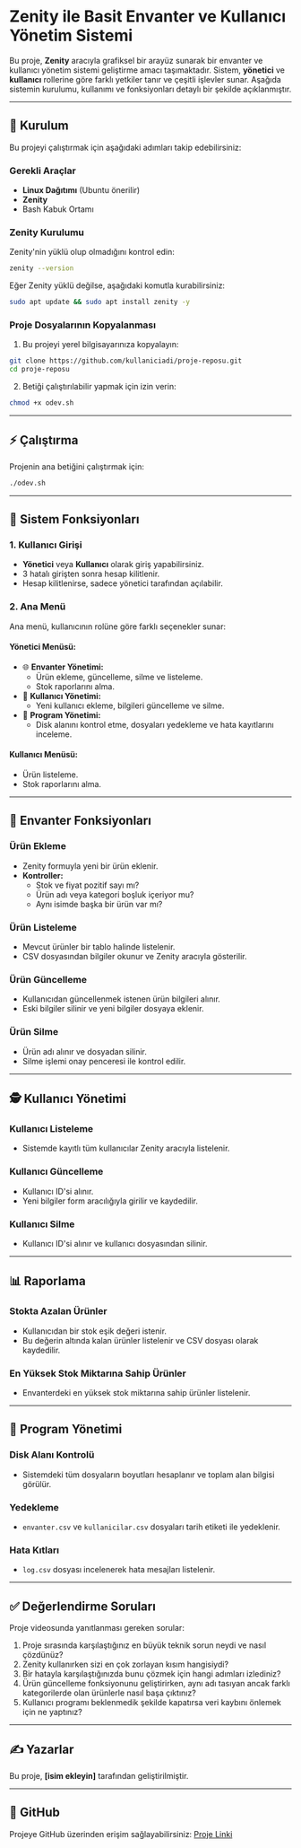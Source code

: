 # Zenity ile Basit Envanter ve Kullanıcı Yönetim Sistemi

Bu proje, **Zenity** aracıyla grafiksel bir arayüz sunarak bir envanter ve kullanıcı yönetim sistemi geliştirme amacı taşımaktadır. Sistem, **yönetici** ve **kullanıcı** rollerine göre farklı yetkiler tanır ve çeşitli işlevler sunar. Aşağıda sistemin kurulumu, kullanımı ve fonksiyonları detaylı bir şekilde açıklanmıştır.

---

## 🔧 Kurulum

Bu projeyi çalıştırmak için aşağıdaki adımları takip edebilirsiniz:

### Gerekli Araçlar
- **Linux Dağıtımı** (Ubuntu önerilir)
- **Zenity**
- Bash Kabuk Ortamı

### Zenity Kurulumu
Zenity'nin yüklü olup olmadığını kontrol edin:
```bash
zenity --version
```
Eğer Zenity yüklü değilse, aşağıdaki komutla kurabilirsiniz:
```bash
sudo apt update && sudo apt install zenity -y
```

### Proje Dosyalarının Kopyalanması
1. Bu projeyi yerel bilgisayarınıza kopyalayın:
```bash
git clone https://github.com/kullaniciadi/proje-reposu.git
cd proje-reposu
```

2. Betiği çalıştırılabilir yapmak için izin verin:
```bash
chmod +x odev.sh
```

---

## ⚡ Çalıştırma

Projenin ana betiğini çalıştırmak için:
```bash
./odev.sh
```
---

## 🔄 Sistem Fonksiyonları

### **1. Kullanıcı Girişi**
- **Yönetici** veya **Kullanıcı** olarak giriş yapabilirsiniz.
- 3 hatalı girişten sonra hesap kilitlenir.
- Hesap kilitlenirse, sadece yönetici tarafından açılabilir.

### **2. Ana Menü**
Ana menü, kullanıcının rolüne göre farklı seçenekler sunar:

#### **Yönetici Menüsü**:
- 🌐 **Envanter Yönetimi:**
  - Ürün ekleme, güncelleme, silme ve listeleme.
  - Stok raporlarını alma.
- 🔧 **Kullanıcı Yönetimi:**
  - Yeni kullanıcı ekleme, bilgileri güncelleme ve silme.
- 🔋 **Program Yönetimi:**
  - Disk alanını kontrol etme, dosyaları yedekleme ve hata kayıtlarını inceleme.

#### **Kullanıcı Menüsü**:
- Ürün listeleme.
- Stok raporlarını alma.

---

## 🔖 Envanter Fonksiyonları

### **Ürün Ekleme**
- Zenity formuyla yeni bir ürün eklenir.
- **Kontroller:**
  - Stok ve fiyat pozitif sayı mı?
  - Ürün adı veya kategori boşluk içeriyor mu?
  - Aynı isimde başka bir ürün var mı?

### **Ürün Listeleme**
- Mevcut ürünler bir tablo halinde listelenir.
- CSV dosyasından bilgiler okunur ve Zenity aracıyla gösterilir.

### **Ürün Güncelleme**
- Kullanıcıdan güncellenmek istenen ürün bilgileri alınır.
- Eski bilgiler silinir ve yeni bilgiler dosyaya eklenir.

### **Ürün Silme**
- Ürün adı alınır ve dosyadan silinir.
- Silme işlemi onay penceresi ile kontrol edilir.

---

## 🕵️ Kullanıcı Yönetimi

### **Kullanıcı Listeleme**
- Sistemde kayıtlı tüm kullanıcılar Zenity aracıyla listelenir.

### **Kullanıcı Güncelleme**
- Kullanıcı ID'si alınır.
- Yeni bilgiler form aracılığıyla girilir ve kaydedilir.

### **Kullanıcı Silme**
- Kullanıcı ID'si alınır ve kullanıcı dosyasından silinir.

---

## 📊 Raporlama

### **Stokta Azalan Ürünler**
- Kullanıcıdan bir stok eşik değeri istenir.
- Bu değerin altında kalan ürünler listelenir ve CSV dosyası olarak kaydedilir.

### **En Yüksek Stok Miktarına Sahip Ürünler**
- Envanterdeki en yüksek stok miktarına sahip ürünler listelenir.

---

## 🔋 Program Yönetimi

### **Disk Alanı Kontrolü**
- Sistemdeki tüm dosyaların boyutları hesaplanır ve toplam alan bilgisi görülür.

### **Yedekleme**
- `envanter.csv` ve `kullanicilar.csv` dosyaları tarih etiketi ile yedeklenir.

### **Hata Kıtları**
- `log.csv` dosyası incelenerek hata mesajları listelenir.

---

## ✅ Değerlendirme Soruları

Proje videosunda yanıtlanması gereken sorular:
1. Proje sırasında karşılaştığınız en büyük teknik sorun neydi ve nasıl çözdünüz?
2. Zenity kullanırken sizi en çok zorlayan kısım hangisiydi?
3. Bir hatayla karşılaştığınızda bunu çözmek için hangi adımları izlediniz?
4. Ürün güncelleme fonksiyonunu geliştirirken, aynı adı tasıyan ancak farklı kategorilerde olan ürünlerle nasıl başa çıktınız?
5. Kullanıcı programı beklenmedik şekilde kapatırsa veri kaybını önlemek için ne yaptınız?

---

## ✍ Yazarlar
Bu proje, **[isim ekleyin]** tarafından geliştirilmiştir.

---

## 🔗 GitHub
Projeye GitHub üzerinden erişim sağlayabilirsiniz: [Proje Linki](https://github.com/kullaniciadi/proje-reposu)

